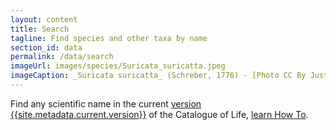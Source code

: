 ```yaml
---
layout: content
title: Search
tagline: Find species and other taxa by name
section_id: data
permalink: /data/search
imageUrl: images/species/Suricata_suricatta.jpeg
imageCaption: _Suricata suricatta_ (Schreber, 1776) - [Photo CC By Justin Ponder](https://www.inaturalist.org/photos/73792684?size=large)
---
```


Find any scientific name in the current <a href="/data/metadata">version {{site.metadata.current.version}}</a> of the Catalogue of Life, [learn How To](/howto/access#search).

<div class="row" style="background: white; margin-top: 0px; margin-bottom: 0px">
  <div id="search"></div>
</div>
  <script>
    'use strict';

const e = React.createElement;

class PublicSearch extends React.Component {

    render() {
     
  
      return e(
        ColBrowser.Search,
        { catalogueKey: '{{ site.react.datasetKey }}' , pathToTaxon: '{{ site.react.pathToTaxon }}', auth: '{{ site.react.auth }}' }
      );
    }
  }

const domContainer = document.querySelector('#search');
ReactDOM.render(e(PublicSearch), domContainer);
  </script>
